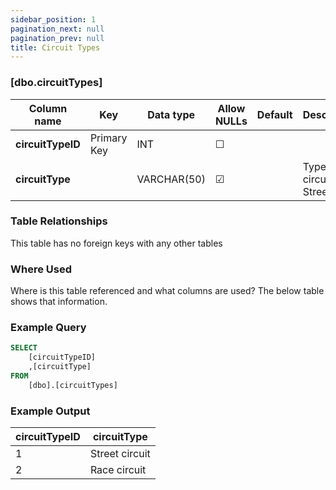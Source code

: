 ```yaml
---
sidebar_position: 1
pagination_next: null
pagination_prev: null
title: Circuit Types
---
```


### [dbo.circuitTypes]
| Column name | Key | Data type | Allow NULLs | Default | Description |
| ------- | ------- | ------- | ------- | ------- | ------- |
| **circuitTypeID** |  Primary Key | INT | ☐ |  |  | 
| **circuitType** |  | VARCHAR(50) | ☑ |  | Type of circuit E.G. Street | 

### Table Relationships

This table has no foreign keys with any other tables

### Where Used
Where is this table referenced and what columns are used? The below table shows that information.

### Example Query

```sql
SELECT 
	[circuitTypeID]
	,[circuitType]
FROM 
	[dbo].[circuitTypes]
```

### Example Output

|**circuitTypeID**|**circuitType**|  
|---|---| 
|1|Street circuit| 
|2|Race circuit| 
